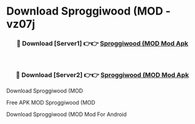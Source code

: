 # Download Sproggiwood (MOD - vz07j



<div align="center">
<h3>🔴 Download [Server1] 👉👉 <a href="https://momento.my/?title=Sproggiwood_(MOD">Sproggiwood (MOD Mod Apk</a></h3><br>

<h3>🔴 Download [Server2] 👉👉 <a href="https://momento.my/?title=Sproggiwood_(MOD">Sproggiwood (MOD Mod Apk</a></h3>
</div>



Download Sproggiwood (MOD 

Free APK MOD Sproggiwood (MOD 

Download Sproggiwood (MOD Mod For Android
